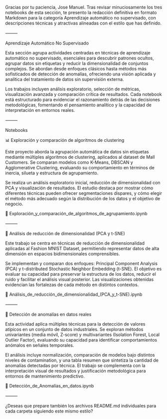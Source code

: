 Gracias por tu paciencia, Jose Manuel. Tras revisar minuciosamente los tres notebooks de esta sección, te presento la redacción definitiva en formato Markdown para la categoría Aprendizaje automático no supervisado, con descripciones técnicas y atractivas alineadas con el estilo que has definido.

⸻

Aprendizaje Automático No Supervisado

Esta sección agrupa actividades centradas en técnicas de aprendizaje automático no supervisado, esenciales para descubrir patrones ocultos, agrupar datos sin etiquetas y reducir la dimensionalidad de conjuntos complejos. Se abordan desde enfoques clásicos hasta métodos más sofisticados de detección de anomalías, ofreciendo una visión aplicada y analítica del tratamiento de datos sin supervisión externa.

Los trabajos incluyen análisis exploratorio, selección de métricas, visualización avanzada y comparación crítica de resultados. Cada notebook está estructurado para evidenciar el razonamiento detrás de las decisiones metodológicas, fomentando el pensamiento analítico y la capacidad de interpretación en entornos reales.

⸻

Notebooks

📊 Exploración y comparación de algoritmos de clustering

Este proyecto aborda la agrupación automática de datos sin etiquetas mediante múltiples algoritmos de clustering, aplicados al dataset de Mall Customers. Se comparan modelos como K-Means, DBSCAN y Agglomerative Clustering, evaluando su comportamiento en términos de inercia, silueta y estructura de agrupamiento.

Se realiza un análisis exploratorio inicial, reducción de dimensionalidad con PCA y visualización de resultados. El estudio destaca por mostrar cómo diferentes técnicas pueden ofrecer segmentaciones dispares, y cómo elegir el método más adecuado según la distribución de los datos y el objetivo de negocio.

🔗 Exploración_y_comparación_de_algoritmos_de_agrupamiento.ipynb

⸻

🧭 Análisis de reducción de dimensionalidad (PCA y t-SNE)

Este trabajo se centra en técnicas de reducción de dimensionalidad aplicadas al Fashion MNIST Dataset, permitiendo representar datos de alta dimensión en espacios bidimensionales comprensibles.

Se implementan y comparan dos enfoques: Principal Component Analysis (PCA) y t-distributed Stochastic Neighbor Embedding (t-SNE). El objetivo es evaluar su capacidad para preservar la estructura de los datos, reducir el ruido y facilitar el análisis visual posterior. Las visualizaciones obtenidas evidencian las fortalezas de cada método en distintos contextos.

🔗 Análisis_de_reducción_de_dimensionalidad_(PCA_y_t-SNE).ipynb

⸻

🚨 Detección de anomalías en datos reales

Esta actividad aplica múltiples técnicas para la detección de valores atípicos en un conjunto de datos industriales. Se exploran métodos univariantes (media móvil, Z-score) y multivariantes (Isolation Forest, Local Outlier Factor), evaluando su capacidad para identificar comportamientos anómalos en señales temporales.

El análisis incluye normalización, comparación de modelos bajo distintos niveles de contamination, y una tabla resumen que sintetiza la cantidad de anomalías detectadas por técnica. El trabajo se complementa con la interpretación visual de resultados y justificación metodológica para entornos de mantenimiento predictivo.

🔗 Detección_de_Anomalías_en_datos.ipynb

⸻

¿Deseas que prepare también los archivos README.md individuales para cada carpeta siguiendo este mismo estilo?